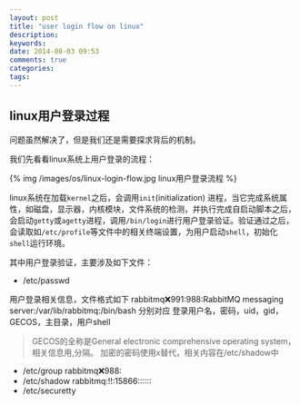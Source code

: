 ```yaml
---
layout: post
title: "user login flow on linux"
description:
keywords:
date: 2014-08-03 09:53
comments: true
categories:
tags:
---
```

## linux用户登录过程 ##

问题虽然解决了，但是我们还是需要探求背后的机制。

我们先看看linux系统上用户登录的流程：

{% img /images/os/linux-login-flow.jpg linux用户登录流程 %}

linux系统在加载`kernel`之后，会调用`init`(initialization) 进程，当它完成系统属性，如磁盘，显示器，内核模块，文件系统的检测，并执行完成自启动脚本之后，会启动`getty`或`agetty`进程，调用`/bin/login`进行用户登录验证。验证通过之后，会读取如`/etc/profile`等文件中的相关终端设置，为用户启动`shell`，初始化`shell`运行环境。

其中用户登录验证，主要涉及如下文件：
* /etc/passwd

用户登录相关信息，文件格式如下
    rabbitmq:x:991:988:RabbitMQ messaging server:/var/lib/rabbitmq:/bin/bash
分别对应
    登录用户名，密码，uid，gid，GECOS，主目录，用户shell
> GECOS的全称是General electronic comprehensive operating system，相关信息用,分隔。
> 加密的密码使用x替代，相关内容在/etc/shadow中
* /etc/group
rabbitmq:x:988:
* /etc/shadow
rabbitmq:!!:15866::::::
* /etc/securetty
